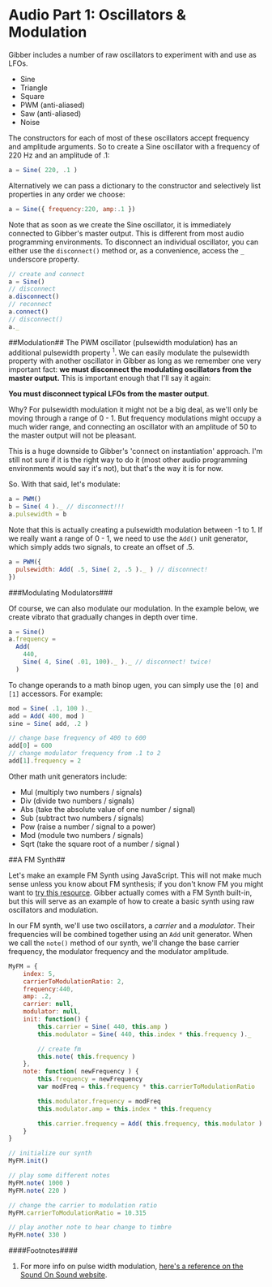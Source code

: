 # Audio Part 1: Oscillators & Modulation

Gibber includes a number of raw oscillators to experiment with and use as LFOs.

- Sine
- Triangle
- Square
- PWM (anti-aliased)
- Saw (anti-aliased)
- Noise

The constructors for each of most of these oscillators accept frequency and amplitude arguments. So to create a Sine oscillator with a frequency of 220 Hz and an amplitude of .1:

```js
a = Sine( 220, .1 )
```

Alternatively we can pass a dictionary to the constructor and selectively list properties in any order we choose:

```js
a = Sine({ frequency:220, amp:.1 })
```

Note that as soon as we create the Sine oscillator, it is immediately connected to Gibber's master output. This is different from most audio programming environments. To disconnect an individual oscillator, you can either use the `disconnect()` method or, as a convenience, access the `_` underscore property.

```js
// create and connect
a = Sine()
// disconnect
a.disconnect()
// reconnect
a.connect()
// disconnect()
a._
```

##Modulation##
The PWM oscillator (pulsewidth modulation) has an additional pulsewidth property <sup>1</sup>. We can easily modulate the pulsewidth property with another oscillator in Gibber as long as we remember one very important fact: **we must disconnect the modulating oscillators from the master output.** This is important enough that I'll say it again:

**You must disconnect typical LFOs from the master output**.

Why? For pulsewidth modulation it might not be a big deal, as we'll only be moving through a range of 0 - 1. But frequency modulations might occupy a much wider range, and connecting an oscillator with an amplitude of 50 to the master output will not be pleasant.

This is a huge downside to Gibber's 'connect on instantiation' approach. I'm still not sure if it is the right way to do it (most other audio programming environments would say it's not), but that's the way it is for now.

So. With that said, let's modulate:

```js
a = PWM()
b = Sine( 4 )._ // disconnect!!!
a.pulsewidth = b
```

Note that this is actually creating a pulsewidth modulation between -1 to 1. If we really want a range of 0 - 1, we need to use the `Add()` unit generator, which simply adds two signals, to create an offset of .5.

```js
a = PWM({
  pulsewidth: Add( .5, Sine( 2, .5 )._ ) // disconnect!
})
```

###Modulating Modulators###

Of course, we can also modulate our modulation. In the example below, we create vibrato that gradually changes in depth over time.

```js
a = Sine()
a.frequency =
  Add(
    440,
    Sine( 4, Sine( .01, 100)._ )._ // disconnect! twice!
  )
```

To change operands to a math binop ugen, you can simply use the `[0]` and `[1]` accessors. For example:

```js
mod = Sine( .1, 100 )._
add = Add( 400, mod )
sine = Sine( add, .2 )

// change base frequency of 400 to 600
add[0] = 600
// change modulator frequency from .1 to 2
add[1].frequency = 2
```

Other math unit generators include:

- Mul (multiply two numbers / signals)
- Div (divide two numbers / signals)
- Abs (take the absolute value of one number / signal)
- Sub (subtract two numbers / signals)
- Pow (raise a number / signal to a power)
- Mod (module two numbers / signals)
- Sqrt (take the square root of a number / signal )

##A FM Synth##

Let's make an example FM Synth using JavaScript. This will not make much sense unless you know about FM synthesis; if you don't know FM you might want to [try this resource](http://www.soundonsound.com/sos/apr00/articles/synthsecrets.htm). Gibber actually comes with a FM Synth built-in, but this will serve as an example of how to create a basic synth using raw oscillators and modulation.

In our FM synth, we'll use two oscillators, a *carrier* and a *modulator*. Their frequencies will be combined together using an `Add` unit generator. When we call the `note()` method of our synth, we'll change the base carrier frequency, the modulator frequency and the modulator amplitude.

```js
MyFM = {
    index: 5,
    carrierToModulationRatio: 2,
    frequency:440,
    amp: .2,
    carrier: null,
    modulator: null,
    init: function() {
        this.carrier = Sine( 440, this.amp )
        this.modulator = Sine( 440, this.index * this.frequency )._

        // create fm
        this.note( this.frequency )
    },
    note: function( newFrequency ) {
        this.frequency = newFrequency
        var modFreq = this.frequency * this.carrierToModulationRatio

        this.modulator.frequency = modFreq
        this.modulator.amp = this.index * this.frequency

        this.carrier.frequency = Add( this.frequency, this.modulator )
    }
}

// initialize our synth
MyFM.init()

// play some different notes
MyFM.note( 1000 )
MyFM.note( 220 )

// change the carrier to modulation ratio
MyFM.carrierToModulationRatio = 10.315

// play another note to hear change to timbre
MyFM.note( 330 )
```


####Footnotes####

1. For more info on pulse width modulation, [here's a reference on the Sound On Sound website](http://www.soundonsound.com/sos/Mar03/articles/synthsecrets47.asp).

